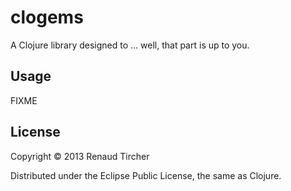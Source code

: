 # clogems

A Clojure library designed to ... well, that part is up to you.

## Usage

FIXME

## License

Copyright © 2013 Renaud Tircher

Distributed under the Eclipse Public License, the same as Clojure.
